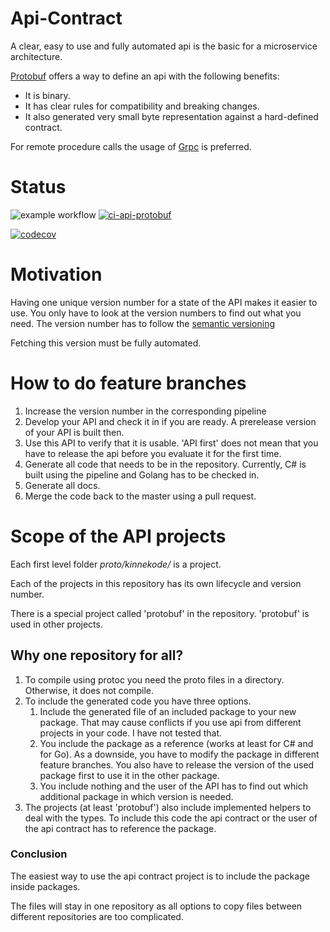 # Api-Contract
A clear, easy to use and fully automated api is the basic for a microservice architecture.

[Protobuf](https://protobuf.dev/) offers a way to define an api with the following benefits:
- It is binary.
- It has clear rules for compatibility and breaking changes.
- It also generated very small byte representation against a hard-defined contract.

For remote procedure calls the usage of [Grpc](https://grpc.io/) is preferred.

# Status
![example workflow](https://github.com/github/docs/actions/workflows/main.yml/badge.svg)
[![ci-api-protobuf](https://github.com/KinNeko-De/api-contract/actions/workflows/ci-pipeline-protobuf.yml/badge.svg)](https://github.com/KinNeko-De/api-contract/actions/workflows/ci-pipeline-protobuf.yml)

[![codecov](https://codecov.io/gh/KinNeko-De/api-contract/branch/main/graph/badge.svg?token=U17XTP8S6Y)](https://codecov.io/gh/KinNeko-De/api-contract)

# Motivation
Having one unique version number for a state of the API makes it easier to use. You only have to look at the version numbers to find out what you need. The version number has to follow the [semantic versioning](https://semver.org/)

Fetching this version must be fully automated.

# How to do feature branches
1. Increase the version number in the corresponding pipeline
2. Develop your API and check it in if you are ready. A prerelease version of your API is built then.
3. Use this API to verify that it is usable. 'API first' does not mean that you have to release the api before you evaluate it for the first time.
4. Generate all code that needs to be in the repository. Currently, C# is built using the pipeline and Golang has to be checked in.
5. Generate all docs.
6. Merge the code back to the master using a pull request.

# Scope of the API projects
Each first level folder *proto/kinnekode/<nameOfProject>* is a project.

Each of the projects in this repository has its own lifecycle and version number.

There is a special project called 'protobuf' in the repository. 'protobuf' is used in other projects.

## Why one repository for all?
1. To compile using protoc you need the proto files in a directory. Otherwise, it does not compile.
2. To include the generated code you have three options. 
    1. Include the generated file of an included package to your new package. That may cause conflicts if you use api from different projects in your code. I have not tested that.
    2. You include the package as a reference (works at least for C# and for Go). As a downside, you have to modify the package in different feature branches. You also have to release the version of the used package first to use it in the other package.
    3. You include nothing and the user of the API has to find out which additional package in which version is needed.
3. The projects (at least 'protobuf') also include implemented helpers to deal with the types. To include this code the api contract or the user of the api contract has to reference the package.

### Conclusion
The easiest way to use the api contract project is to include the package inside packages.

The files will stay in one repository as all options to copy files between different repositories are too complicated.
